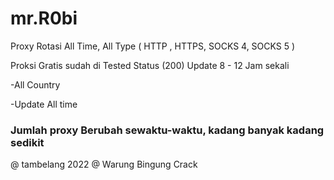 # mr.R0bi
Proxy Rotasi All Time, All Type ( HTTP , HTTPS, SOCKS 4, SOCKS 5 )

Proksi Gratis sudah di Tested Status (200)
Update 8 - 12 Jam sekali

-All Country

-Update All time

### Jumlah proxy Berubah sewaktu-waktu, kadang banyak kadang sedikit ###

@ tambelang 2022
@ Warung Bingung Crack
